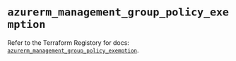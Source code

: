 # `azurerm_management_group_policy_exemption`

Refer to the Terraform Registory for docs: [`azurerm_management_group_policy_exemption`](https://www.terraform.io/docs/providers/azurerm/r/management_group_policy_exemption).
